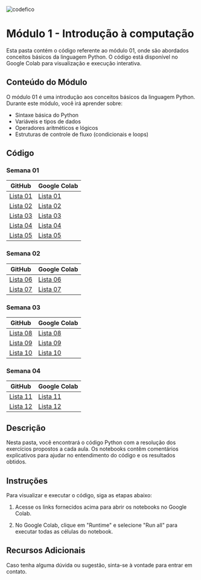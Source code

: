 ![codefico](https://github.com/allysonthales/codefico/assets/121051849/da92ab3a-246d-4d08-b730-3cad1e4d98cd)

# Módulo 1 - Introdução à computação

Esta pasta contém o código referente ao módulo 01, onde são abordados conceitos básicos da linguagem Python. O código está disponível no Google Colab para visualização e execução interativa.

## Conteúdo do Módulo

O módulo 01 é uma introdução aos conceitos básicos da linguagem Python. Durante este módulo, você irá aprender sobre:

- Sintaxe básica do Python
- Variáveis e tipos de dados
- Operadores aritméticos e lógicos
- Estruturas de controle de fluxo (condicionais e loops)

## Código

### Semana 01

| GitHub     | Google Colab |
|------------|--------------|
| [Lista 01](https://github.com/allysonthales/codefico/blob/main/modulo01/Lista_1_M%C3%B3dulo_1_Turma_Lua.ipynb) | [Lista 01](https://colab.research.google.com/drive/14jsGY50mOqiSIID6dTOgbJUc79r-2HSq) |
| [Lista 02](https://github.com/allysonthales/codefico/blob/main/modulo01/Lista_2_M%C3%B3dulo_1_Turma_Lua.ipynb) | [Lista 02](https://colab.research.google.com/drive/15XHiHmH5eCESw8COuwh_8yf3j5RdMIJt?usp=sharing) |
| [Lista 03](https://github.com/allysonthales/codefico/blob/main/modulo01/Lista_3_M%C3%B3dulo_1_Turma_Lua.ipynb) | [Lista 03](https://colab.research.google.com/drive/1xXX9jUZSLQiKosQKzFsCqfMfv7v3Gq3Z?usp=sharing) |
| [Lista 04](https://github.com/allysonthales/codefico/blob/main/modulo01/Lista_4_M%C3%B3dulo_1_Turma_Lua.ipynb) | [Lista 04](https://colab.research.google.com/drive/1lYwgzSTLHPp9oQ9zbpxQXFU_rkjOoQd3) |
| [Lista 05](https://github.com/allysonthales/codefico/blob/main/modulo01/Lista_5_M%C3%B3dulo_1_Turma_Lua.ipynb) | [Lista 05](https://colab.research.google.com/drive/1c9sWDrY4eHJumo0n5X06Y1wYbyvUYnuR?usp=sharing) |

### Semana 02

| GitHub     | Google Colab |
|------------|--------------|
| [Lista 06](https://github.com/allysonthales/codefico/blob/main/modulo01/Lista_6_M%C3%B3dulo_1_Turma_Lua.ipynb) | [Lista 06](https://colab.research.google.com/drive/1LeV8MmdGBmYwz0-RvtUcD8ArdSPGpCMA?usp=sharing) |
| [Lista 07](https://github.com/allysonthales/codefico/blob/main/modulo01/Lista_7_M%C3%B3dulo_1_Turma_Lua.ipynb) | [Lista 07](https://colab.research.google.com/drive/1RuUNJJcagl7-SY_b2RXPv1Sokj1WWC83?usp=sharing) |

### Semana 03

| GitHub     | Google Colab |
|------------|--------------|
| [Lista 08](https://github.com/allysonthales/codefico/blob/main/modulo01/Lista_8_M%C3%B3dulo_1_Turma_Lua.ipynb) | [Lista 08](https://colab.research.google.com/drive/1ooCNFfwXX_-QRE9DS1-ncw_D2JsTGBVk?usp=sharing) |
| [Lista 09](https://github.com/allysonthales/codefico/blob/main/modulo01/Lista_9_M%C3%B3dulo_1_Turma_Lua.ipynb) | [Lista 09](https://colab.research.google.com/drive/19miJvQ2FPTfiaNaTPor_wExAmTlBzkrA?usp=sharing) |
| [Lista 10](https://github.com/allysonthales/codefico/blob/main/modulo01/Lista_10_M%C3%B3dulo_1_Turma_Lua.ipynb) | [Lista 10](https://colab.research.google.com/drive/1QzWK3z6LbiutPdv_JMsgNvbnd-AaXaIC?usp=sharing) |

### Semana 04

| GitHub     | Google Colab |
|------------|--------------|
| [Lista 11](https://github.com/allysonthales/codefico/blob/main/modulo01/Lista_11_M%C3%B3dulo_1_Turma_Lua.ipynb) | [Lista 11](https://colab.research.google.com/drive/1-oMpaYZY1HIxkx4ylR319vLcfCu60Tsi?usp=sharing) |
| [Lista 12](https://github.com/allysonthales/codefico/blob/main/modulo01/Lista_12_M%C3%B3dulo_1_Turma_Lua.ipynb) | [Lista 12](https://colab.research.google.com/drive/1eMI1OTrQriIaUL2Y5sL4BLRHd5Gpg6mZ?usp=sharing) |

## Descrição

Nesta pasta, você encontrará o código Python com a resolução dos exercícios propostos a cada aula. Os notebooks contêm comentários explicativos para ajudar no entendimento do código e os resultados obtidos.

## Instruções

Para visualizar e executar o código, siga as etapas abaixo:

1. Acesse os links fornecidos acima para abrir os notebooks no Google Colab.

2. No Google Colab, clique em "Runtime" e selecione "Run all" para executar todas as células do notebook.

## Recursos Adicionais

Caso tenha alguma dúvida ou sugestão, sinta-se à vontade para entrar em contato.
